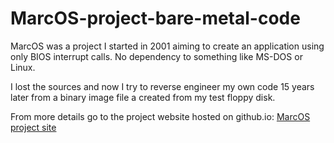 # MarcOS-project-bare-metal-code
MarcOS was a project I started in 2001 aiming to create an application using only BIOS interrupt calls.
No dependency to something like MS-DOS or Linux. 

I lost the sources and now I try to reverse engineer my own code 15 years later from a binary image file a created from my test floppy disk.

From more details go to the project website hosted on github.io: [MarcOS project site](https://marcdurocher.github.io/MarcOS-project-bare-metal-code/ "MarcOS Project Site")  